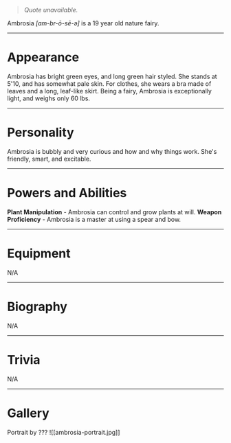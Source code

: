 > *Quote unavailable.*


Ambrosia *\[am-br-ō-sē-ə\]* is a 19 year old nature fairy.
***
# Appearance
Ambrosia has bright green eyes, and long green hair styled. She stands at 5'10, and has somewhat pale skin.  For clothes, she wears a bra made of leaves and a long, leaf-like skirt. Being a fairy, Ambrosia is exceptionally light, and weighs only 60 lbs.
***
# Personality
Ambrosia is bubbly and very curious and how and why things work. She's friendly, smart, and excitable. 
***
# Powers and Abilities
**Plant Manipulation** - Ambrosia can control and grow plants at will.
**Weapon Proficiency** - Ambrosia is a master at using a spear and bow.
***
# Equipment
N/A
***
# Biography
N/A
***
# Trivia
N/A

***
# Gallery

Portrait by ???
![[ambrosia-portrait.jpg]]